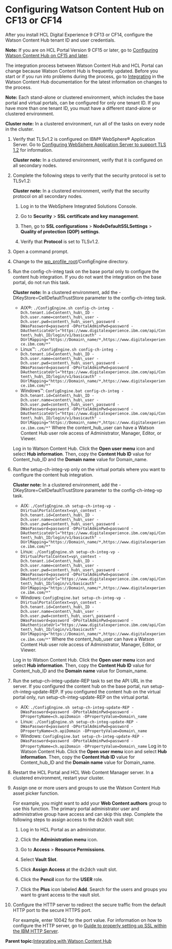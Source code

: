# Configuring Watson Content Hub on CF13 or CF14

After you install HCL Digital Experience 9 CF13 or CF14, configure the Watson Content Hub tenant ID and user credentials.

**Note:** If you are on HCL Portal Version 9 CF15 or later, go to [Configuring Watson Content Hub on CF15 and later](cfg_dch.md#).

The integration process between Watson Content Hub and HCL Portal can change because Watson Content Hub is frequently updated. Before you start or if you run into problems during the process, go to [Integrating](../integrate/int_dch.html) in the Watson Content Hub documentation for the latest information on changes to the process.

**Note:** Each stand-alone or clustered environment, which includes the base portal and virtual portals, can be configured for only one tenant ID. If you have more than one tenant ID, you must have a different stand-alone or clustered environment.

**Cluster note:** In a clustered environment, run all of the tasks on every node in the cluster.

1.  Verify that TLSv1.2 is configured on IBM® WebSphere® Application Server. Go to [Configuring WebSphere Application Server to support TLS 1.2](https://www.ibm.com/support/knowledgecenter/SSYMRC_6.0.6/com.ibm.jazz.install.doc/topics/t_enable_tls1.2_was.html) for information.

    **Cluster note:** In a clustered environment, verify that it is configured on all secondary nodes.

2.  Complete the following steps to verify that the security protocol is set to TLSv1.2:

    **Cluster note:** In a clustered environment, verify that the security protocol on all secondary nodes.

    1.  Log in to the WebSphere Integrated Solutions Console.

    2.  Go to **Security** \> **SSL certificate and key management**.

    3.  Then, go to **SSL configurations** \> **NodeDefaultSSLSettings** \> **Quality of protection \(Q0P\) settings**.

    4.  Verify that **Protocol** is set to TLSv1.2.

3.  Open a command prompt.

4.  Change to the [wp\_profile\_root](../reference/wpsdirstr.md#wp_profile_root)/ConfigEngine directory.

5.  Run the config-ch-integ task on the base portal only to configure the content hub integration. If you do not want the integration on the base portal, do not run this task.

    **Cluster note:** In a clustered environment, add the -DKeyStore=CellDefaultTrustStore parameter to the config-ch-integ task.

    -   AIX®: `./ConfigEngine.sh config-ch-integ -Dch.tenant.id=Content\_hub\_ID -Dch.user.name=content\_hub\_user -Dch.user.pwd=content\_hub\_user\_password -DWasPassword=password -DPortalAdminPwd=password -DAuthenticateUrl="https://www.digitalexperience.ibm.com/api/Content\_hub\_ID/login/v1/basicauth" -DUrlMapping="https://Domain\_name/*,https://www.digitalexperience.ibm.com/*"`
    -   Linux™: `./ConfigEngine.sh config-ch-integ -Dch.tenant.id=Content\_hub\_ID -Dch.user.name=content\_hub\_user -Dch.user.pwd=content\_hub\_user\_password -DWasPassword=password -DPortalAdminPwd=password -DAuthenticateUrl="https://www.digitalexperience.ibm.com/api/Content\_hub\_ID/login/v1/basicauth" -DUrlMapping="https://Domain\_name/*,https://www.digitalexperience.ibm.com/*"`
    -   Windows™: `ConfigEngine.bat config-ch-integ -Dch.tenant.id=Content\_hub\_ID -Dch.user.name=content\_hub\_user -Dch.user.pwd=content\_hub\_user\_password -DWasPassword=password -DPortalAdminPwd=password -DAuthenticateUrl="https://www.digitalexperience.ibm.com/api/Content\_hub\_ID/login/v1/basicauth" -DUrlMapping="https://Domain\_name/*,https://www.digitalexperience.ibm.com/*"`
    Where the content\_hub\_user can have a Watson Content Hub user role access of Administrator, Manager, Editor, or Viewer.

    Log in to Watson Content Hub. Click the **Open user menu** icon and select **Hub information**. Then, copy the **Content Hub ID** value for Content\_hub\_ID and the **Domain name** value for Domain\_name.

6.  Run the setup-ch-integ-vp only on the virtual portals where you want to configure the content hub integration.

    **Cluster note:** In a clustered environment, add the -DKeyStore=CellDefaultTrustStore parameter to the config-ch-integ-vp task.

    -   AIX: `./ConfigEngine.sh setup-ch-integ-vp -DVirtualPortalContext=vp\_context -Dch.tenant.id=Content\_hub\_ID -Dch.user.name=content\_hub\_user -Dch.user.pwd=content\_hub\_user\_password -DWasPassword=password -DPortalAdminPwd=password -DAuthenticateUrl="https://www.digitalexperience.ibm.com/api/Content\_hub\_ID/login/v1/basicauth" -DUrlMapping="https://Domain\_name/*,https://www.digitalexperience.ibm.com/*"`
    -   Linux: `./ConfigEngine.sh setup-ch-integ-vp -DVirtualPortalContext=vp\_context -Dch.tenant.id=Content\_hub\_ID -Dch.user.name=content\_hub\_user -Dch.user.pwd=content\_hub\_user\_password -DWasPassword=password -DPortalAdminPwd=password -DAuthenticateUrl="https://www.digitalexperience.ibm.com/api/Content\_hub\_ID/login/v1/basicauth" -DUrlMapping="https://Domain\_name/*,https://www.digitalexperience.ibm.com/*"`
    -   Windows: `ConfigEngine.bat setup-ch-integ-vp -DVirtualPortalContext=vp\_context -Dch.tenant.id=Content\_hub\_ID -Dch.user.name=content\_hub\_user -Dch.user.pwd=content\_hub\_user\_password -DWasPassword=password -DPortalAdminPwd=password -DAuthenticateUrl="https://www.digitalexperience.ibm.com/api/Content\_hub\_ID/login/v1/basicauth" -DUrlMapping="https://Domain\_name/*,https://www.digitalexperience.ibm.com/*"`
    Where the content\_hub\_user can have a Watson Content Hub user role access of Administrator, Manager, Editor, or Viewer.

    Log in to Watson Content Hub. Click the **Open user menu** icon and select **Hub information**. Then, copy the **Content Hub ID** value for Content\_hub\_ID and the **Domain name** value for Domain\_name.

7.  Run the setup-ch-integ-update-REP task to set the API URL in the server. If you configured the content hub on the base portal, run setup-ch-integ-update-REP. If you configured the content hub on the virtual portal only, run setup-ch-integ-update-REP on the virtual portal.

    -   AIX: `./ConfigEngine.sh setup-ch-integ-update-REP -DWasPassword=password -DPortalAdminPwd=password -DPropertyName=ch.apiDomain -DPropertyValue=Domain\_name`
    -   Linux: `./ConfigEngine.sh setup-ch-integ-update-REP -DWasPassword=password -DPortalAdminPwd=password -DPropertyName=ch.apiDomain -DPropertyValue=Domain\_name`
    -   Windows: `ConfigEngine.bat setup-ch-integ-update-REP -DWasPassword=password -DPortalAdminPwd=password -DPropertyName=ch.apiDomain -DPropertyValue=Domain\_name`
    Log in to Watson Content Hub. Click the **Open user menu** icon and select **Hub information**. Then, copy the **Content Hub ID** value for Content\_hub\_ID and the **Domain name** value for Domain\_name.

8.  Restart the HCL Portal and HCL Web Content Manager server. In a clustered environment, restart your cluster.

9.  Assign one or more users and groups to use the Watson Content Hub asset picker function.

    For example, you might want to add your **Web Content authors** group to use this function. The primary portal administrator user and administrative group have access and can skip this step. Complete the following steps to assign access to the dx2dch vault slot:

    1.  Log in to HCL Portal as an administrator.

    2.  Click the **Administration menu** icon.

    3.  Go to **Access** \> **Resource Permissions**.

    4.  Select **Vault Slot**.

    5.  Click **Assign Access** at the dx2dch vault slot.

    6.  Click the **Pencil** icon for the **USER** role.

    7.  Click the **Plus** icon labeled **Add**. Search for the users and groups you want to grant access to the vault slot.

10. Configure the HTTP server to redirect the secure traffic from the default HTTP port to the secure HTTPS port.

    For example, enter 10042 for the port value. For information on how to configure the HTTP server, go to [Guide to properly setting up SSL within the IBM HTTP Server](https://www.ibm.com/support/pages/guide-properly-setting-ssl-within-ibm-http-server).


**Parent topic:**[Integrating with Watson Content Hub](../integrate/int_dch.md)

